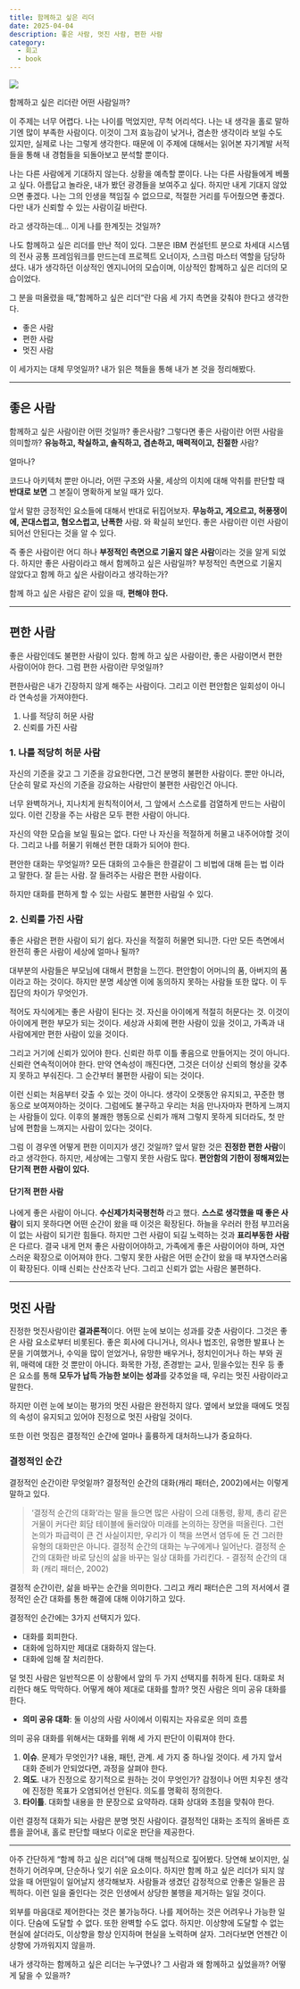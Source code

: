 ```yaml
---
title: 함께하고 싶은 리더
date: 2025-04-04
description: 좋은 사람, 멋진 사람, 편한 사람
category:
  - 회고
  - book
---
```

![](img/header.png)

함께하고 싶은 리더란 어떤 사람일까?

이 주제는 너무 어렵다. 나는 나이를 먹었지만, 무척 어리석다. 나는 내 생각을 홀로 말하기엔 많이 부족한 사람이다. 이것이 그저 효능감이 낮거나, 겸손한 생각이라 보일 수도 있지만, 실제로 나는 그렇게 생각한다. 때문에 이 주제에 대해서는 읽어본 자기계발 서적들을 통해 내 경험들을 되돌아보고 분석할 뿐이다.

나는 다른 사람에게 기대하지 않는다. 상황을 예측할 뿐이다. 나는 다른 사람들에게 베풀고 싶다. 아름답고 놀라운, 내가 봤던 광경들을 보여주고 싶다. 하지만 내게 기대지 않았으면 좋겠다. 나는 그의 인생을 책임질 수 없으므로, 적절한 거리를 두어줬으면 좋겠다. 다만 내가 신뢰할 수 있는 사람이길 바란다.

라고 생각하는데... 이게 나를 한계짓는 것일까?

나도 함께하고 싶은 리더를 만난 적이 있다. 그분은 IBM 컨설턴트 분으로 차세대 시스템의 전사 공통 프레임워크를 만드는데 프로젝트 오너이자, 스크럼 마스터 역할을 담당하셨다. 내가 생각하던 이상적인 엔지니어의 모습이며, 이상적인 함께하고 싶은 리더의 모습이었다.

그 분을 떠올렸을 때,”함께하고 싶은 리더“란 다음 세 가지 측면을 갖춰야 한다고 생각한다.

- 좋은 사람
- 편한 사람
- 멋진 사람

이 세가지는 대체 무엇일까? 내가 읽은 책들을 통해 내가 본 것을 정리해봤다.

---

## 좋은 사람

함께하고 싶은 사람이란 어떤 것일까? 좋은사람? 그렇다면 좋은 사람이란 어떤 사람을 의미할까? **유능하고, 착실하고, 솔직하고, 겸손하고, 매력적이고, 친절한** 사람?

얼마나?

코드나 아키텍처 뿐만 아니라, 어떤 구조와 사물, 세상의 이치에 대해 악취를 판단할 때 **반대로 보면** 그 본질이 명확하게 보일 때가 있다.

앞서 말한 긍정적인 요소들에 대해서 반대로 뒤집어보자. **무능하고, 게으르고, 허풍쟁이에, 꼰대스럽고, 혐오스럽고, 난폭한** 사람. 와 확실히 보인다. 좋은 사람이란 이런 사람이 되어선 안된다는 것을 알 수 있다.

즉 좋은 사람이란 어디 하나 **부정적인 측면으로 기울지 않은 사람**이라는 것을 알게 되었다. 하지만 좋은 사람이라고 해서 함께하고 싶은 사람일까? 부정적인 측면으로 기울지 않았다고 함께 하고 싶은 사람이라고 생각하는가?

함께 하고 싶은 사람은 같이 있을 때, **편해야 한다.**

---

## 편한 사람

좋은 사람인데도 불편한 사람이 있다. 함께 하고 싶은 사람이란, 좋은 사람이면서 편한 사람이어야 한다. 그럼 편한 사람이란 무엇일까?

편한사람은 내가 긴장하지 않게 해주는 사람이다. 그리고 이런 편안함은 일회성이 아니라 연속성을 가져야한다.

1. 나를 적당히 허문 사람
2. 신뢰를 가진 사람

### 1. 나를 적당히 허문 사람

자신의 기준을 갖고 그 기준을 강요한다면, 그건 분명히 불편한 사람이다. 뿐만 아니라, 단순히 말로 자신의 기준을 강요하는 사람만이 불편한 사람인건 아니다.

너무 완벽하거나, 지나치게 원칙적이어서, 그 앞에서 스스로를 검열하게 만드는 사람이 있다. 이런 긴장을 주는 사람은 모두 편한 사람이 아니다.

자신의 약한 모습을 보일 필요는 없다. 다만 나 자신을 적절하게 허물고 내주어야할 것이다. 그리고 나를 허물기 위해선 편한 대화가 되어야 한다.

편안한 대화는 무엇일까? 모든 대화의 고수들은 한결같이 그 비법에 대해 듣는 법 이라고 말한다. 잘 듣는 사람. 잘 들려주는 사람은 편한 사람이다.

하지만 대화를 편하게 할 수 있는 사람도 불편한 사람일 수 있다.

### 2. 신뢰를 가진 사람

좋은 사람은 편한 사람이 되기 쉽다. 자신을 적절히 허물면 되니깐. 다만 모든 측면에서 완전히 좋은 사람이 세상에 얼마나 될까?

대부분의 사람들은 부모님에 대해서 편함을 느낀다. 편안함이 어머니의 품, 아버지의 품이라고 하는 것이다. 하지만 분명 세상엔 이에 동의하지 못하는 사람들 또한 많다. 이 두 집단의 차이가 무엇인가.

적어도 자식에게는 좋은 사람이 된다는 것. 자신을 아이에게 적절히 허문다는 것. 이것이 아이에게 편한 부모가 되는 것이다. 세상과 사회에 편한 사람이 있을 것이고, 가족과 내 사람에게만 편한 사람이 있을 것이다.

그리고 거기에 신뢰가 있어야 한다. 신뢰란 하루 이틀 좋음으로 만들어지는 것이 아니다. 신뢰란 연속적이어야 한다. 만약 연속성이 깨진다면, 그것은 더이상 신뢰의 형상을 갖추지 못하고 부숴진다. 그 순간부터 불편한 사람이 되는 것이다.

이런 신뢰는 처음부터 갖출 수 있는 것이 아니다. 생각이 오랫동안 유지되고, 꾸준한 행동으로 보여져야하는 것이다. 그럼에도 불구하고 우리는 처음 만나자마자 편하게 느껴지는 사람들이 있다. 이후의 불쾌한 행동으로 신뢰가 깨져 그렇지 못하게 되더라도, 첫 만남에 편함을 느껴지는 사람이 있다는 것이다.

그럼 이 경우엔 어떻게 편한 이미지가 생긴 것일까? 앞서 말한 것은 **진정한 편한 사람**이라고 생각한다. 하지만, 세상에는 그렇지 못한 사람도 많다. **편안함의 기한이 정해져있는 단기적 편한 사람이 있다.**

#### 단기적 편한 사람

나에게 좋은 사람이 아니다. **수신제가치국평천하** 라고 했다. **스스로 생각했을 때 좋은 사람**이 되지 못하다면 어떤 순간이 왔을 때 이것은 확장된다. 하늘을 우러러 한점 부끄러움이 없는 사람이 되기란 힘들다. 하지만 그런 사람이 되길 노력하는 것과 **표리부동한 사람**은 다르다. 결국 내게 먼저 좋은 사람이어야하고, 가족에게 좋은 사람이어야 하며, 자연스러운 확장으로 이어져야 한다. 그렇지 못한 사람은 어떤 순간이 왔을 때 부자연스러움이 확장된다. 이때 신뢰는 산산조각 난다. 그리고 신뢰가 없는 사람은 불편하다.

---

## 멋진 사람

진정한 멋진사람이란 **결과론적**이다. 어떤 눈에 보이는 성과를 갖춘 사람이다. 그것은 좋은 사람 요소로부터 비롯된다. 좋은 회사에 다니거나, 의사나 법조인, 유명한 발표나 논문을 기여했거나, 수익을 많이 얻었거나, 유망한 배우거나, 정치인이거나 하는 부와 권위, 매력에 대한 것 뿐만이 아니다. 화목한 가정, 존경받는 교사, 믿을수있는 친우 등 좋은 요소를 통해 **모두가 납득 가능한 보이는 성과**를 갖추었을 때, 우리는 멋진 사람이라고 말한다.

하지만 이런 눈에 보이는 평가의 멋진 사람은 완전하지 않다. 옆에서 보았을 때에도 멋짐의 속성이 유지되고 있어야 진정으로 멋진 사람일 것이다.

또한 이런 멋짐은 결정적인 순간에 얼마나 훌륭하게 대처하느냐가 중요하다.

### 결정적인 순간

결정적인 순간이란 무엇잍까? 결정적인 순간의 대화(캐리 패터슨, 2002)에서는 이렇게 말하고 있다.

> ‘결정적 순간의 대화’라는 말을 들으면 많은 사람이 으레 대통령, 황제, 총리 같은 거물이 커다란 회담 테이블에 둘러앉아 미래를 논의하는 장면을 떠올린다. 그런 논의가 파급력이 큰 건 사실이지만, 우리가 이 책을 쓰면서 염두에 둔 건 그러한 유형의 대화만은 아니다. 결정적 순간의 대화는 누구에게나 일어난다. 결정적 순간의 대화란 바로 당신의 삶을 바꾸는 일상 대화를 가리킨다.  - 결정적 순간의 대화 (캐리 패터슨, 2002)

결정적 순간이란, 삶을 바꾸는 순간을 의미한다. 그리고 캐리 패터슨은 그의 저서에서 결정적인 순간 대화를 통한 해결에 대해 이야기하고 있다. 

결정적인 순간에는 3가지 선택지가 있다.

- 대화를 회피한다.
- 대화에 임하지만 제대로 대화하지 않는다.
- 대화에 임해 잘 처리한다.

덜 멋진 사람은 일반적으론 이 상황에서 앞의 두 가지 선택지를 취하게 된다. 대화로 처리한다 해도 막막하다. 어떻게 해야 제대로 대화를 할까? 멋진 사람은 의미 공유 대화를 한다.

- **의미 공유 대화**: 둘 이상의 사람 사이에서 이뤄지는 자유로운 의미 흐름

의미 공유 대화를 위해서는 대화를 위해 세 가지 판단이 이뤄져야 한다.

1. **이슈**. 문제가 무엇인가? 내용, 패턴, 관계. 세 가지 중 하나일 것이다. 세 가지 앞서 대화 준비가 안되었다면, 과정을 살펴야 한다.
2. **의도**. 내가 진정으로 장기적으로 원하는 것이 무엇인가? 감정이나 어떤 치우친 생각에 진정한 목표가 오염되어선 안된다. 의도를 명확히 정의한다.
3. **타이틀**. 대화할 내용을 한 문장으로 요약하라. 대화 상대와 초점을 맞춰야 한다.

이런 결정적 대화가 되는 사람은 분명 멋진 사람이다. 결정적인 대화는 조직의 올바른 흐름을 끌어내, 홀로 판단할 때보다 이로운 판단을 제공한다.

---

아주 간단하게 “함께 하고 싶은 리더”에 대해 핵심적으로 짚어봤다. 당연해 보이지만, 실천하기 어려우며, 단순하나 잊기 쉬운 요소이다. 하지만 함께 하고 싶은 리더가 되지 않았을 때 어떤일이 일어날지 생각해보자. 사람들과 생겼던 감정적으로 안좋은 일들은 끔찍하다. 이런 일을 줄인다는 것은 인생에서 상당한 불행을 제거하는 일일 것이다.

외부를 마음대로 제어한다는 것은 불가능하다. 나를 제어하는 것은 어려우나 가능한 일이다. 단숨에 도달할 수 없다. 또한 완벽할 수도 없다. 하지만. 이상향에 도달할 수 없는 현실에 살더라도, 이상향을 항상 인지하며 현실을 노력하며 살자. 그러다보면 언젠간 이상향에 가까워지지 않을까.

내가 생각하는 함께하고 싶은 리더는 누구였나? 그 사람과 왜 함께하고 싶었을까? 어떻게 닮을 수 있을까?
